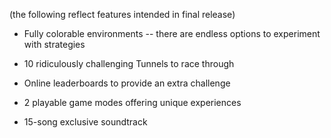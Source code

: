 (the following reflect features intended in final release)

* Fully colorable environments -- there are endless options to experiment with strategies

* 10 ridiculously challenging Tunnels to race through

* Online leaderboards to provide an extra challenge

* 2 playable game modes offering unique experiences

* 15-song exclusive soundtrack